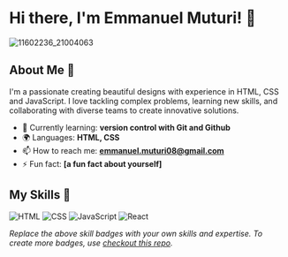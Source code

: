 # Hi there, I'm Emmanuel Muturi! 👋

![11602236_21004063](https://github.com/user-attachments/assets/158edb62-ba06-40a6-9269-47bb3cc07d04)

## About Me 🚀

I'm a passionate creating beautiful designs with experience in HTML, CSS and JavaScript. I love tackling complex problems, learning new skills, and collaborating with diverse teams to create innovative solutions.

- 🌱 Currently learning: **version control with Git and Github**
- 🌍 Languages: **HTML, CSS**
- 📫 How to reach me: **emmanuel.muturi08@gmail.com**
- ⚡ Fun fact: **[a fun fact about yourself]**

## My Skills 🧠

![HTML](https://img.shields.io/badge/-HTML-E34F26?style=flat-square&logo=html5&logoColor=white)
![CSS](https://img.shields.io/badge/-CSS-1572B6?style=flat-square&logo=css3&logoColor=white)
![JavaScript](https://img.shields.io/badge/-JavaScript-F7DF1E?style=flat-square&logo=javascript&logoColor=black)
![React](https://img.shields.io/badge/-React-61DAFB?style=flat-square&logo=react&logoColor=black)

*Replace the above skill badges with your own skills and expertise. To create more badges, use [checkout this repo](https://github.com/alexandresanlim/Badges4-README.md-Profile).*

